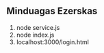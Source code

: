 Minduagas Ezerskas
------------------

1) node service.js
2) node index.js
3) localhost:3000/login.html

